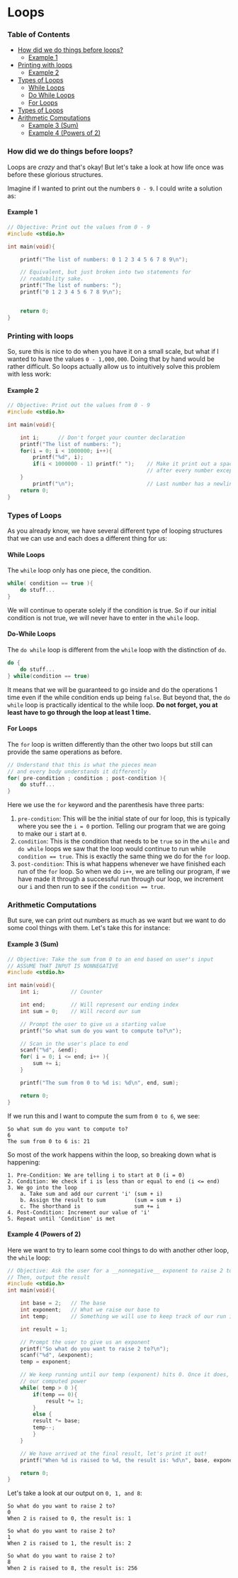 # Loops
### Table of Contents
- [How did we do things before loops?](#how-did-we-do-things-before-loops)
    - [Example 1](#example-1)
- [Printing with loops](#printing-with-loops)
    - [Example 2](#example-2)
- [Types of Loops](#types-of-loops)
    - [While Loops](#while-loops)
    - [Do While Loops](#do-while-loops)
    - [For Loops](#for-loops)
-  [Types of Loops](#types-of-loops)
- [Arithmetic Computations](#arithmetic-computations)
    - [Example 3 (Sum)](#example-3-sum)
    - [Example 4 (Powers of 2)](#example-4-powers-of-2)

### How did we do things before loops?
Loops are *crazy* and that's okay! But let's take a look at how life once was before these glorious structures.

Imagine if I wanted to print out the numbers ```0 - 9```. I could write a solution as:

#### Example 1
```c
// Objective: Print out the values from 0 - 9
#include <stdio.h>

int main(void){

    printf("The list of numbers: 0 1 2 3 4 5 6 7 8 9\n");

    // Equivalent, but just broken into two statements for
    // readability sake.
    printf("The list of numbers: ");
    printf("0 1 2 3 4 5 6 7 8 9\n");


    return 0;
}
```

### Printing with loops
So, sure this is nice to do when you have it on a small scale, but what if I wanted to have the values `0 - 1,000,000`. Doing that by hand would be rather difficult. So loops actually allow us to intuitively solve this problem with less work:

#### Example 2
```c
// Objective: Print out the values from 0 - 9
#include <stdio.h>

int main(void){

    int i;      // Don't forget your counter declaration
    printf("The list of numbers: ");
    for(i = 0; i < 1000000; i++){
        printf("%d", i);
        if(i < 1000000 - 1) printf(" ");    // Make it print out a space
                                            // after every number except the last
    }
        printf("\n");                       // Last number has a newline instead
    return 0;
}
```

### Types of Loops
As you already know, we have several different type of looping structures that we can use and each does a different thing for us:
#### While Loops
The `while` loop only has one piece, the condition.
```c
while( condition == true ){
    do stuff...
}
```
We will continue to operate solely if the condition is true. So if our initial condition is not true, we will never have to enter in the `while` loop.

#### Do-While Loops
The `do while` loop is different from the `while` loop with the distinction of `do`.
```c
do {
    do stuff...
} while(condition == true)
```
It means that we will be guaranteed to go inside and do the operations 1 time even if the
while condition ends up being `false`. But beyond that, the `do while` loop is practically identical to the while loop. **Do not forget, you at least have to go through the loop at least 1 time.**

#### For Loops
The `for` loop is written differently than the other two loops but still can provide the same operations as before.
```c
// Understand that this is what the pieces mean
// and every body understands it differently
for( pre-condition ; condition ; post-condition ){
    do stuff...
}
```
Here we use the `for` keyword and the parenthesis have three parts:

1. `pre-condition`: This will be the initial state of our for loop, this is typically where you see the `i = 0` portion. Telling our program that we are going to make our `i` start at `0`.
2. `condition`: This is the condition that needs to be `true` so in the `while` and `do while` loops we saw that the loop would continue to run while `condition == true`. This is exactly the same thing we do for the `for` loop.
3. `post-condition`: This is what happens whenever we have finished each run of the `for` loop. So when we do `i++`, we are telling our program, if we have made it through a successful run through our loop, we increment our `i` and then run to see if the `condition == true`.


### Arithmetic Computations
But sure, we can print out numbers as much as we want but we want to do some cool things with them. Let's take this for instance:

#### Example 3 (Sum)
```c
// Objective: Take the sum from 0 to an end based on user's input
// ASSUME THAT INPUT IS NONNEGATIVE
#include <stdio.h>

int main(void){
    int i;          // Counter

    int end;        // Will represent our ending index
    int sum = 0;    // Will record our sum

    // Prompt the user to give us a starting value
    printf("So what sum do you want to compute to?\n");

    // Scan in the user's place to end
    scanf("%d", &end);
    for( i = 0; i <= end; i++ ){
        sum += i;
    }

    printf("The sum from 0 to %d is: %d\n", end, sum);

    return 0;
}
```

If we run this and I want to compute the sum from `0 to 6`, we see:
```
So what sum do you want to compute to?
6
The sum from 0 to 6 is: 21
```
So most of the work happens within the loop, so breaking down what is happening:
```
1. Pre-Condition: We are telling i to start at 0 (i = 0)
2. Condition: We check if i is less than or equal to end (i <= end)
3. We go into the loop
    a. Take sum and add our current 'i' (sum + i)
    b. Assign the result to sum         (sum = sum + i)
    c. The shorthand is                 sum += i
4. Post-Condition: Increment our value of 'i'
5. Repeat until 'Condition' is met

```
#### Example 4 (Powers of 2)
Here we want to try to learn some cool things to do with another other loop, the `while` loop:
```c
// Objective: Ask the user for a __nonnegative__ exponent to raise 2 to.
// Then, output the result
#include <stdio.h>
int main(void){

    int base = 2;   // The base
    int exponent;   // What we raise our base to
    int temp;       // Something we will use to keep track of our run in the while loop

    int result = 1;

    // Prompt the user to give us an exponent
    printf("So what do you want to raise 2 to?\n");
    scanf("%d", &exponent);
    temp = exponent;

    // We keep running until our temp (exponent) hits 0. Once it does, we will have
    // our computed power
    while( temp > 0 ){
        if(temp == 0){
            result *= 1;
        }
        else {
        result *= base;
        temp--;
        }
    }

    // We have arrived at the final result, let's print it out!
    printf("When %d is raised to %d, the result is: %d\n", base, exponent, result);

    return 0;
}
```

Let's take a look at our output on `0, 1, and 8`:
```
So what do you want to raise 2 to?
0
When 2 is raised to 0, the result is: 1
```
```
So what do you want to raise 2 to?
1
When 2 is raised to 1, the result is: 2
```
```
So what do you want to raise 2 to?
8
When 2 is raised to 8, the result is: 256
```
